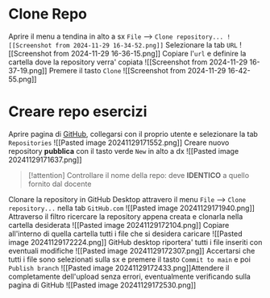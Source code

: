 # Clone Repo
Aprire il menu a tendina in alto a sx `File` --> `Clone repository...
![[Screenshot from 2024-11-29 16-34-52.png]]`
Selezionare la tab `URL`
![[Screenshot from 2024-11-29 16-36-15.png]]
Copiare l'`url` e definire la cartella dove la repository verra' copiata
![[Screenshot from 2024-11-29 16-37-19.png]]
Premere il tasto `Clone`
![[Screenshot from 2024-11-29 16-42-55.png]]
# Creare repo esercizi
Aprire pagina di [GitHub](https://github.com/), collegarsi con il proprio utente e selezionare la tab `Repositories`
![[Pasted image 20241129171552.png]]
Creare nuovo repository **pubblica** con il tasto verde `New` in alto a dx
![[Pasted image 20241129171637.png]]
> [!attention] Controllare il nome della repo: deve **IDENTICO** a quello fornito dal docente

Clonare la repository in GitHub Desktop attravero il menu `File` --> `Clone repository...` nella tab `GitHub.com`
![[Pasted image 20241129171940.png]]
Attraverso il filtro ricercare la repository appena creata e clonarla nella cartella desiderata
![[Pasted image 20241129172104.png]]
Copiare all'interno di quella cartella tutti i file che si desidera caricare
![[Pasted image 20241129172224.png]]
GitHub desktop riportera' tutti i file inseriti con eventuali modifiche
![[Pasted image 20241129172307.png]]
Accertarsi che tutti i file sono selezionati sulla sx e premere il tasto `Commit to main` e poi `Publish branch`
![[Pasted image 20241129172433.png]]Attendere il completamente dell'upload senza errori, eventualmente verificando sulla pagina di GitHub
![[Pasted image 20241129172530.png]]